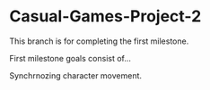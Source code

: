 # Casual-Games-Project-2
This branch is for completing the first milestone.

First milestone goals consist of...

Synchrnozing character movement.
